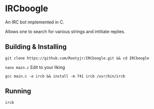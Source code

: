 # IRCboogle
An IRC bot implemented in C.

Allows one to search for various strings and intitiate replies.

## Building & Installing
`git clone https://github.com/Rootyjr/IRCboogle.git && cd IRCboogle` 

`nano main.c`  Edit to your liking

`gcc main.c -o ircb && install -m 741 ircb /usr/bin/ircb`


## Running
`ircb`

